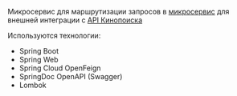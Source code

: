 Микросервис для маршрутизации запросов в [микросервис](https://github.com/iggosha/KinopoiskApiParser) для внешней интеграции c [API Кинопоиска](https://api.kinopoisk.dev/documentation)

Используются технологии:
- Spring Boot
- Spring Web
- Spring Cloud OpenFeign
- SpringDoc OpenAPI (Swagger)
- Lombok
